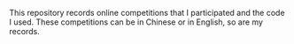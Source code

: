This repository records online competitions that I participated and the code I used. These competitions can be in Chinese or in English, so are my records. 